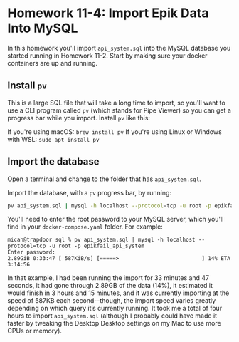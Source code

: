 # Homework 11-4: Import Epik Data Into MySQL

In this homework you'll import `api_system.sql` into the MySQL database you started running in Homework 11-2. Start by making sure your docker containers are up and running.

## Install `pv`

This is a large SQL file that will take a long time to import, so you'll want to use a CLI program called `pv` (which stands for Pipe Viewer) so you can get a progress bar while you import. Install `pv` like this:

If you're using macOS: `brew install pv`
If you're using Linux or Windows with WSL: `sudo apt install pv`

## Import the database

Open a terminal and change to the folder that has `api_system.sql`.

Import the database, with a `pv` progress bar, by running:

```sh
pv api_system.sql | mysql -h localhost --protocol=tcp -u root -p epikfail_api_system
```

You'll need to enter the root password to your MySQL server, which you'll find in your `docker-compose.yaml` folder. For example:

```
micah@trapdoor sql % pv api_system.sql | mysql -h localhost --protocol=tcp -u root -p epikfail_api_system
Enter password: 
2.89GiB 0:33:47 [ 587KiB/s] [=====>                          ] 14% ETA 3:14:56
```

In that example, I had been running the import for 33 minutes and 47 seconds, it had gone through 2.89GB of the data (14%), it estimated it would finish in 3 hours and 15 minutes, and it was currently importing at the speed of 587KB each second--though, the import speed varies greatly depending on which query it’s currently running. It took me a total of four hours to import `api_system.sql` (although I probably could have made it faster by tweaking the Desktop Desktop settings on my Mac to use more CPUs or memory).